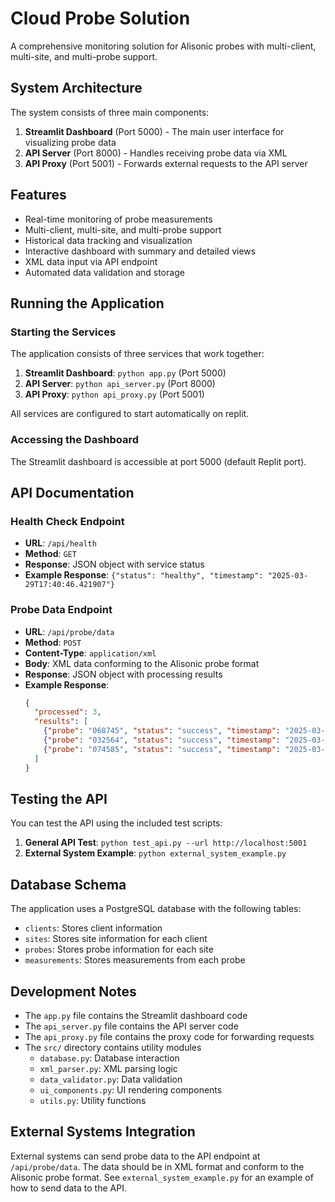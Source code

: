 # Cloud Probe Solution

A comprehensive monitoring solution for Alisonic probes with multi-client, multi-site, and multi-probe support.

## System Architecture

The system consists of three main components:

1. **Streamlit Dashboard** (Port 5000) - The main user interface for visualizing probe data
2. **API Server** (Port 8000) - Handles receiving probe data via XML
3. **API Proxy** (Port 5001) - Forwards external requests to the API server

## Features

- Real-time monitoring of probe measurements
- Multi-client, multi-site, and multi-probe support
- Historical data tracking and visualization
- Interactive dashboard with summary and detailed views
- XML data input via API endpoint
- Automated data validation and storage

## Running the Application

### Starting the Services

The application consists of three services that work together:

1. **Streamlit Dashboard**: `python app.py` (Port 5000)
2. **API Server**: `python api_server.py` (Port 8000)
3. **API Proxy**: `python api_proxy.py` (Port 5001)

All services are configured to start automatically on replit.

### Accessing the Dashboard

The Streamlit dashboard is accessible at port 5000 (default Replit port).

## API Documentation

### Health Check Endpoint

- **URL**: `/api/health`
- **Method**: `GET`
- **Response**: JSON object with service status
- **Example Response**: `{"status": "healthy", "timestamp": "2025-03-29T17:40:46.421907"}`

### Probe Data Endpoint

- **URL**: `/api/probe/data`
- **Method**: `POST`
- **Content-Type**: `application/xml`
- **Body**: XML data conforming to the Alisonic probe format
- **Response**: JSON object with processing results
- **Example Response**: 
  ```json
  {
    "processed": 3,
    "results": [
      {"probe": "068745", "status": "success", "timestamp": "2025-03-29T18:05:26.564000"},
      {"probe": "032564", "status": "success", "timestamp": "2025-03-29T18:05:26.845811"},
      {"probe": "074585", "status": "success", "timestamp": "2025-03-29T18:05:27.121750"}
    ]
  }
  ```

## Testing the API

You can test the API using the included test scripts:

1. **General API Test**: `python test_api.py --url http://localhost:5001`
2. **External System Example**: `python external_system_example.py`

## Database Schema

The application uses a PostgreSQL database with the following tables:

- `clients`: Stores client information
- `sites`: Stores site information for each client
- `probes`: Stores probe information for each site
- `measurements`: Stores measurements from each probe

## Development Notes

- The `app.py` file contains the Streamlit dashboard code
- The `api_server.py` file contains the API server code
- The `api_proxy.py` file contains the proxy code for forwarding requests
- The `src/` directory contains utility modules
  - `database.py`: Database interaction
  - `xml_parser.py`: XML parsing logic
  - `data_validator.py`: Data validation
  - `ui_components.py`: UI rendering components
  - `utils.py`: Utility functions

## External Systems Integration

External systems can send probe data to the API endpoint at `/api/probe/data`. The data should be in XML format and conform to the Alisonic probe format. See `external_system_example.py` for an example of how to send data to the API.
